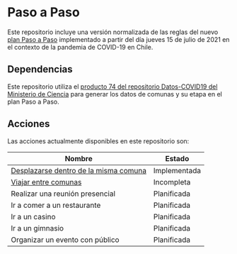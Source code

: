 # Paso a Paso

Este repositorio incluye una versión normalizada de las reglas del nuevo [plan Paso a Paso]() implementado a partir del día jueves 15 de julio de 2021 en el contexto de la pandemia de COVID-19 en Chile.

## Dependencias

Este repositorio utiliza el [producto 74 del repositorio Datos-COVID19 del Ministerio de Ciencia](https://github.com/MinCiencia/Datos-COVID19/tree/master/output/producto74) para generar los datos de comunas y su etapa en el plan Paso a Paso.

## Acciones

Las acciones actualmente disponibles en este repositorio son:

|Nombre |Estado
|-|-
|[Desplazarse dentro de la misma comuna](src/actions/desplazarse.ts) |Implementada
|[Viajar entre comunas](src/actions/viajar.ts) |Incompleta
|Realizar una reunión presencial |Planificada
|Ir a comer a un restaurante |Planificada
|Ir a un casino |Planificada
|Ir a un gimnasio |Planificada
|Organizar un evento con público |Planificada

